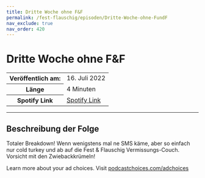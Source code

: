 ```yaml
---
title: Dritte Woche ohne F&F
permalink: /fest-flauschig/episoden/Dritte-Woche-ohne-FundF
nav_exclude: true
nav_order: 420
---
```


# Dritte Woche ohne F&F
<table class="resp-table dcf-table dcf-table-responsive dcf-table-bordered dcf-table-striped dcf-w-100%">
                    <tbody>
                        <tr>
                            <th scope="row">Veröffentlich am:</th>
                            <td data-label="Veröffentlich am:">16. Juli 2022</td>
                        </tr>
                        <tr>
                            <th scope="row">Länge </th>
                            <td data-label="Länge ">4 Minuten</td>
                        </tr><tr>
                                <th scope="row">Spotify Link</th>
                                <td data-label="Spotify Link"><a href="https://open.spotify.com/episode/1Cix6mM0DnrrBAJmbgTDD5">Spotify Link</a></td>
                            </tr></tbody>
                </table>

***

## Beschreibung der Folge

<div>
<p>Totaler Breakdown! Wenn wenigstens mal ne SMS käme, aber so einfach nur cold turkey und ab auf die Fest &amp; Flauschig Vermissungs-Couch. Vorsicht mit den Zwiebackkrümeln! </p><p> </p><p>Learn more about your ad choices. Visit <a href="https://podcastchoices.com/adchoices" rel="nofollow">podcastchoices.com/adchoices</a></p>  
</div>

